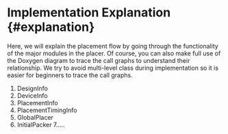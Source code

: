 # Implementation Explanation {#explanation}

Here, we will explain the placement flow by going through the functionality of the major modules in the placer. Of course, you can also make full use of the Doxygen diagram to trace the call graphs to understand their relationship. We try to avoid multi-level class during implementation so it is easier for beginners to trace the call graphs.

1. DesignInfo
2. DeviceInfo
3. PlacementInfo
4. PlacementTimingInfo
5. GlobalPlacer
6. InitialPacker
7.....
